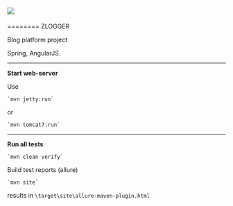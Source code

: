 # ![](https://psv4.vk.me/c612826/u104010542/docs/aac4cbaad384/default.png)
========
ZLOGGER

Blog platform project

Spring, AngularJS.

<hr/>

**Start web-server**

Use

    `mvn jetty:run`

or

    `mvn tomcat7:run`

<hr/>

**Run all tests**

    `mvn clean verify`

Build test reports (allure)

    `mvn site`

results in `\target\site\allure-maven-plugin.html`
